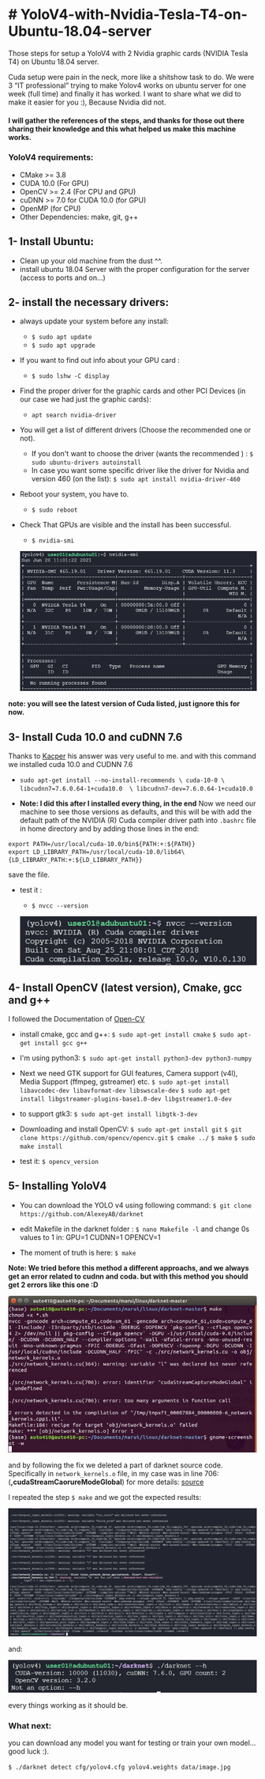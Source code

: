 # # YoloV4-with-Nvidia-Tesla-T4-on-Ubuntu-18.04-server
Those steps for setup a YoloV4 with 2 Nvidia graphic cards (NVIDIA Tesla T4) on Ubuntu 18.04 server.

Cuda setup were pain in the neck, more like a shitshow task to do. 
We were 3 “IT professional” trying to make Yolov4 works on ubuntu server for one week (full time) and finally it has worked.
I want to share what we did to make it easier for you :), Because Nvidia did not.

#### I will gather the references of the steps, and thanks for those out there sharing their knowledge and this what helped us make this machine works.

### YoloV4 requirements:
* CMake >= 3.8
* CUDA 10.0 (For GPU)
* OpenCV >= 2.4 (For CPU and GPU)
* cuDNN >= 7.0 for CUDA 10.0 (for GPU)
* OpenMP (for CPU)
* Other Dependencies: make, git, g++



## 1- Install Ubuntu:
- Clean up your old machine from the dust ^^.
- install ubuntu 18.04 Server with the proper configuration for the server (access to ports and on...)

## 2- install the necessary drivers:
- always update your system before any install:
  - `$ sudo apt update`
  - `$ sudo apt upgrade`
  
- If you want to find out info about your GPU card :
  - ` $ sudo lshw -C display `
  
- Find the proper driver for the graphic cards and other PCI Devices (in our case we had just the graphic cards):
  - ` apt search nvidia-driver `
  
- You will get a list of different drivers (Choose the recommended one or not).
  - If you don't want to choose the driver (wants the recommended ) : `$ sudo ubuntu-drivers autoinstall `
  - In case you want some specific driver like the driver for Nvidia and version 460 (on the list): `$ sudo apt install nvidia-driver-460`
  
- Reboot your system, you have to.
  - ` $ sudo reboot `
- Check That GPUs are visible and the install has been successful.
    - ` $ nvidia-smi `
    
     ![driver](src/driver.png)

**note: you will see the latest version of Cuda listed, just ignore this for now.**

## 3- Install Cuda 10.0 and cuDNN 7.6
Thanks to [Kacper](https://askubuntu.com/questions/1129483/install-nvidia-drivers-with-cuda-10-0-ubuntu-18-04-and-tensorflow-gpu-1-13) his answer was very useful to me. and with this command we installed cuda 10.0 and CUDNN 7.6
- `sudo apt-get install --no-install-recommends \
    cuda-10-0 \
    libcudnn7=7.6.0.64-1+cuda10.0  \
    libcudnn7-dev=7.6.0.64-1+cuda10.0`
    
- **Note: I did this after I installed every thing, in the end**
Now we need our machine to see those versions as defaults, and this will be with add the default path of the NVIDIA (R) Cuda compiler driver path into `.bashrc` file in home directory and by adding those lines in the end:
```
export PATH=/usr/local/cuda-10.0/bin${PATH:+:${PATH}}
export LD_LIBRARY_PATH=/usr/local/cuda-10.0/lib64\{LD_LIBRARY_PATH:+:${LD_LIBRARY_PATH}}
```
save the file.
- test it :
    - `$ nvcc --version`
    
    ![nvcc](src/nvcc.png)

## 4- Install OpenCV (latest version), Cmake, gcc and g++
I followed the Documentation of [Open-CV](https://docs.opencv.org/master/d2/de6/tutorial_py_setup_in_ubuntu.html)

- install cmake, gcc and g++:
    `$ sudo apt-get install cmake`
    `$ sudo apt-get install gcc g++`

- I'm using python3:
    `$ sudo apt-get install python3-dev python3-numpy`
     
- Next we need GTK support for GUI features, Camera support (v4l), Media Support (ffmpeg, gstreamer) etc.
    `$ sudo apt-get install libavcodec-dev libavformat-dev libswscale-dev`
    `$ sudo apt-get install libgstreamer-plugins-base1.0-dev libgstreamer1.0-dev`
    
- to support gtk3:
    `$ sudo apt-get install libgtk-3-dev`

- Downloading and install OpenCV:
    `$ sudo apt-get install git`
    `$ git clone https://github.com/opencv/opencv.git`
    `$ cmake ../`
    `$ make`
    `$ sudo make install`
    
- test it:
    `$ opencv_version`
    
## 5- Installing YoloV4
- You can download the YOLO v4 using following command:
    `$ git clone https://github.com/AlexeyAB/darknet`
    
- edit Makefile in the darknet folder :
    `$ nano Makefile -l`
    and change 0s values to 1 in: 
        GPU=1
        CUDNN=1
        OPENCV=1
- The moment of truth is here:
    `$ make`
    
**Note: We tried before this method a different approachs, and we always get an error related to cudnn and coda. but with this method you should get 2 errors like this one :D**

![errors](src/errors.png)

and by following the fix we deleted a part of darknet source code. Specifically in `network_kernels.o` file, in my case was in line 706: (**,cudaStreamCaorureModeGlobal**) for more details: [source](https://www.programmersought.com/article/57107862446/)

I repeated the step `$ make` and we got the expected results:

![no-error](src/no-error.png)

and:

![yolo](src/yolo.png)

every things working as it should be.

### What next:
you can download any model you want for testing or train your own model... good luck :).

`$ ./darknet detect cfg/yolov4.cfg yolov4.weights data/image.jpg`

